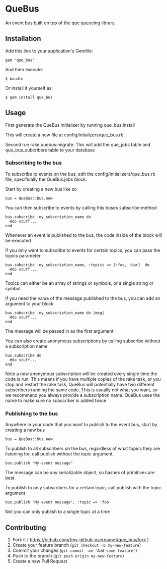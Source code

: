 # QueBus

An event bus built on top of the que queueing library.

## Installation

Add this line to your application's Gemfile:

    gem 'que_bus'

And then execute:

    $ bundle

Or install it yourself as:

    $ gem install que_bus

## Usage

First generate the QueBus initializer by running que_bus:install

This will create a new file at config/intializers/que_bus.rb.

Second run rake quebus:migrate. This will add the que_jobs table and que_bus_subcribers table to your database

### Subscribing to the bus

To subscribe to events on the bus, edit the config/initializers/que_bus.rb file, specifically the QueBus.jobs block.

Start by creating a new bus like so

    bus = QueBus::Bus.new

You can then subscribe to events by calling this buses subscribe method

    bus.subscribe :my_subscription_name do
      #do stuff...
    end

Whenever an event is published to the bus, the code inside of the block will be executed

If you only want to subscribe to events for certain topics, you can pass the topics parameter

    bus.subscribe :my_subscription_name, :topics => [:foo, :bar]  do
      #do stuff....
    end

Topics can either be an array of strings or symbols, or a single string or symbol.

If you need the value of the message published to the bus, you can add an argument to your block

    bus.subscribe :my_subscription_name do |msg|
      #do stuff...
    end

The message will be passed in as the first argument

You can also create anonymous subscriptions by calling subscribe without a subscription name

    bus.subscribe do
      #do stuff...
    end

Note a new anonymous subscription will be created every single time the code is run.
This means if you have multiple copies of the rake task, or you stop and restart the rake task,
QueBus will potentially have two different subscribers running the same code. This is usually not
what you want, so we recommend you always provide a subscription name. QueBus uses the name to make sure
no subscriber is added twice

### Publishing to the bus

Anywhere in your code that you want to publish to the event bus, start by creating a new bus

    bus = QueBus::Bus.new

To publish to all subscribers on the bus, regardless of what topics they are listening for,
call publish without the topic argument.

    bus.publish "My event message"

The message can be any serializable object, so hashes of primitives are best.

To publish to only subscribers for a certain topic, call publish with the topic argument

    bus.publish "My event message", :topic => :foo

Not you can only publish to a single topic at a time

## Contributing

1. Fork it ( https://github.com/[my-github-username]/que_bus/fork )
2. Create your feature branch (`git checkout -b my-new-feature`)
3. Commit your changes (`git commit -am 'Add some feature'`)
4. Push to the branch (`git push origin my-new-feature`)
5. Create a new Pull Request
